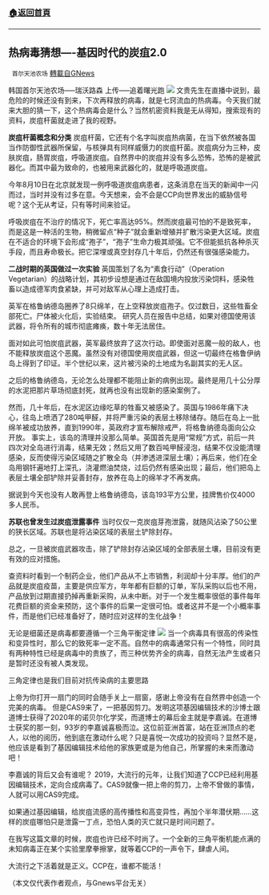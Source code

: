 ###  [:house:返回首頁](https://github.com/ourhimalayas/txt)
---


## 热病毒猜想&#8212;-基因时代的炭疽2.0
` 首尔天池农场` [轉載自GNews](https://gnews.org/zh-hans/1562379/)

韩国首尔天池农场—–瑞沃路森 上传—–追着曙光跑
![](https://assets.gnews.org/wp-content/uploads/2021/09/炭疽.jpeg)
文贵先生在直播中说到，最危险的时候还没有到来，下次再释放的病毒，就是七窍流血的热病毒。今天我们就来大胆的猜一下，这个热病毒会是什么？当然机密资料我是无从得知，搜索现有的资料，炭疽杆菌就走进了我的视野。

**炭疽杆菌概念和分类**
炭疽杆菌，它还有个名字叫炭疽热病菌，在当下依然被各国当作防御性武器所保留，与核弹具有同样威慑力的炭疽杆菌。炭疽病分为三种，皮肤炭疽，肠胃炭疽，呼吸道炭疽。自然界中的炭疽并没有多么恐怖，恐怖的是被武器化。而其中最为致命的，也被用来武器化的，就是呼吸道炭疽。

今年8月10日在北京就发现一例呼吸道炭疽病患者，这条消息在当天的新闻中一闪而过，当时并没有过多在意。今天想来，会不会是CCP向世界发出的威胁信号呢？这个无从考证，只有等时间来验证。

呼吸炭疽在不治疗的情况下，死亡率高达95%。然而炭疽最可怕的不是致死率，而是这是一种活的生物，稍微留点“种子”就会重新增殖并扩散污染更大区域。炭疽在不适合的环境下会形成“孢子”，“孢子”生命力极其顽强。它不但能抵抗各种杀灭手段，而且寿命极长。把它深埋或真空封存几十年后，仍然还有很强感染能力。

**二战时期的英国做过一次实验**
英国策划了名为“素食行动”（Operation Vegetarian）的战略计划，其初步设想是通过在敌国境内投放污染饲料，感染牲畜以造成德军肉食紧缺，并可对敌军从心理上造成打击。

英军在格鲁纳德岛圈养了8只绵羊，在上空释放炭疽孢子。仅过数日，这些牲畜全部死亡。尸体被火化后，实验结束。 研究人员在报告中总结，如果对德国使用该武器，将令所有的城市彻底瘫痪，数十年无法居住。

面对如此可怕炭疽武器，英军最终放弃了这次行动。即使面对恶魔一般的敌人，也不能释放炭疽这个恶魔。虽然没有对德国使用炭疽武器，但这一切最终在格鲁伊纳岛上得到了印证。半个世纪以来，这片被污染的土地成为名副其实的无人区。

之后的格鲁纳德岛，无论怎么处理都不能阻止新的病例出现。最终是用几十公分厚的水泥把那片草场彻底封死，就再也没有出现新的感染案例了。

然而，几十年后，在水泥区边缘吃草的牲畜又被感染了。英国与1986年痛下决心，往岛上喷洒了280吨甲醛，并将严重污染的表层土移除储存。随后在岛上一批绵羊被成功放养，直到1990年，英政府才宣布解除戒严，将格鲁纳德岛面向公众开放。
事实上，该岛的清理并没那么简单。英国首先是用“常规”方式，前后一共四次对全岛进行消毒，结果无效；然后又用了数百吨甲醛浸泡，结果不仅没能清理感染，反而使得污染区域随之扩散全岛（并渗透进深层土壤）；再后来，他们在全岛用钢钎遍地打上深孔，浇灌燃油焚烧，过后仍然有感染出现；最后，他们把岛上表层土壤全部铲除并妥善封存，放养在岛上的绵羊才不再发病。

据说到今天也没有人敢再登上格鲁纳德岛，该岛193平方公里，挂牌售价仅4000多人民币。

**苏联也曾发生过炭疽泄露事件**
当时仅仅一克炭疽芽孢泄露，就随风沾染了50公里的狭长区域。苏联也是将沾染区域的表层土铲除封存。

总之，一旦被炭疽武器攻击，除了铲除封存沾染区域的全部表层土壤，目前没有更有效的应对措施。

查资料时看到一个制药企业，他们产品从不上市销售，利润却十分丰厚。他们的产品就是炭疽疫苗，主要是供应军方，年年都有巨额的订单，军队采购以后也不用，产品放到过期直接扔掉再重新采购，从未中断。对于一个发生概率很低的事件每年花费巨额的资金来预防，这个事件的后果一定很可怕。或者这并不是一个小概率事件，而是他们已经准备好了，随时应对这样的生化战争！

无论是细菌还是病毒都要遵循一个三角平衡定律
![](https://assets.gnews.org/wp-content/uploads/2021/09/炭疽1.jpeg)
当一个病毒具有很高的传染性和变异性时，那么它的致死率一定不高。自然中的病毒通常只有一个特性，同时具有两种特性已经是病毒中的贵族了，而三种优势齐全的病毒，自然无法产生或者只是暂时还没有被人类发现。

三角定律也是我们目前对抗传染病的主要思路

上帝为你打开一扇门的同时会随手关上一扇窗，感谢上帝没有在自然界中创造一个完美的病毒。 但是CAS9来了，一把基因剪刀。发明这项基因编辑技术的沙博士跟道博士获得了2020年的诺贝尔化学奖，而道博士的幕后金主就是李嘉诚。在道博士获奖的那一刻，93岁的李嘉诚喜极而泣。这位前亚洲首富，站在亚洲顶点的老人，以他的阅历，他到底在激动什么呢？只是喜悦一次成功的投资吗？显然不是，他应该是看到了基因编辑技术给他的家族更或是为他自己，所掌握的未来而激动吧！

李嘉诚的背后又会有谁呢？
 2019，大流行的元年，让我们知道了CCP已经利用基因编辑技术，定向合成病毒了。CAS9就像一把上帝的剪刀，上帝不曾做的事情，人就可以用CAS9完成。

如果通过基因编辑，给炭疽流感的高传播性和高变异性，再加个半年潜伏期……这样的炭疽哪怕只是泄露一丁点，恐怕人类的灭亡就只是时间问题了。

在我写这篇文章的时候，炭疽也许已经不时尚了。一个全新的三角平衡机能点满的未知病毒正在某个实验里摩拳擦掌，就等着CCP的一声令下，肆虐人间。

大流行之下活着就是正义。CCP在，谁都不能活！

（本文仅代表作者观点，与Gnews平台无关）
